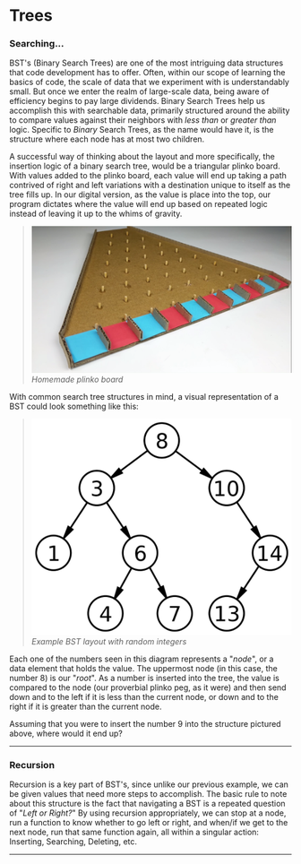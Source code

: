 # Trees
### Searching...
BST's (Binary Search Trees) are one of the most intriguing data structures that code development has to offer. Often, within our scope of learning the basics of code, the scale of data that we experiment with is understandably small. But once we enter the realm of large-scale data, being aware of efficiency begins to pay large dividends. Binary Search Trees help us accomplish this with searchable data, primarily structured around the ability to compare values against their neighbors with _less than_ or _greater than_ logic. Specific to _Binary_ Search Trees, as the name would have it, is the structure where each node has at most two children.

A successful way of thinking about the layout and more specifically, the insertion logic of a binary search tree, would be a triangular plinko board. With values added to the plinko board, each value will end up taking a path contrived of right and left variations with a destination unique to itself as the tree fills up. In our digital version, as the value is place into the top, our program dictates where the value will end up based on repeated logic instead of leaving it up to the whims of gravity. 

>![Plinko Board](/Images/plinko.webp)
>*Homemade plinko board*

With common search tree structures in mind, a visual representation of a BST could look something like this:

>![Example BST with random integers](/Images/BST.jpg)
>*Example BST layout with random integers*


Each one of the numbers seen in this diagram represents a "_node_", or a data element that holds the value. The uppermost node (in this case, the number 8) is our "_root_". As a number is inserted into the tree, the value is compared to the node (our proverbial plinko peg, as it were) and then send down and to the left if it is less than the current node, or down and to the right if it is greater than the current node. 

Assuming that you were to insert the number 9 into the structure pictured above, where would it end up?

---

### Recursion 
Recursion is a key part of BST's, since unlike our previous example, we can be given values that need more steps to accomplish. The basic rule to note about this structure is the fact that navigating a BST is a repeated question of "_Left or Right?_" By using recursion appropriately, we can stop at a node, run a function to know whether to go left or right, and when/if we get to the next node, run that same function again, all within a singular action: Inserting, Searching, Deleting, etc.

---

